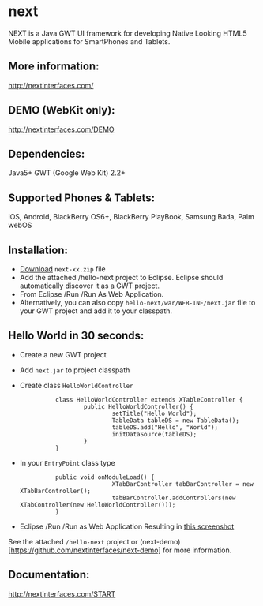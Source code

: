 next
====

NEXT is a Java GWT UI framework for developing Native Looking HTML5 Mobile applications for SmartPhones and Tablets. 

More information:
-----------------

http://nextinterfaces.com/


DEMO (WebKit only):
-------------------

http://nextinterfaces.com/DEMO
 
Dependencies:
-------------

Java5+
GWT (Google Web Kit) 2.2+


Supported Phones & Tablets:
---------------------------

iOS, Android, BlackBerry OS6+, BlackBerry PlayBook, Samsung Bada, Palm webOS
   
	
Installation:
-------------

* [Download](http://nextinterfaces.com/download) `next-xx.zip` file 
* Add the attached /hello-next project to Eclipse. Eclipse should automatically discover it as a GWT project.
* From Eclipse /Run /Run As Web Application.
* Alternatively, you can also copy `hello-next/war/WEB-INF/next.jar` file to your GWT project and add it to your classpath.

Hello World in 30 seconds:
--------------------------

* Create a new GWT project
* Add `next.jar` to project classpath
* Create class `HelloWorldController`

				class HelloWorldController extends XTableController {
						public HelloWorldController() {
								setTitle("Hello World");
								TableData tableDS = new TableData();
								tableDS.add("Hello", "World");
								initDataSource(tableDS);
						}
				}
      
* In your `EntryPoint` class type

				public void onModuleLoad() {
								XTabBarController tabBarController = new XTabBarController();
								tabBarController.addControllers(new XTabController(new HelloWorldController()));
				}

      
* Eclipse /Run /Run as Web Application
      Resulting in [this screenshot](http://goo.gl/fFQXY)

See the attached `/hello-next` project or (next-demo)[https://github.com/nextinterfaces/next-demo] for more information.


Documentation:
--------------

http://nextinterfaces.com/START
 